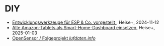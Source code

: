 # DIY

- [Entwicklungswerkzeuge für ESP & Co. vorgestellt ](https://www.heise.de/hintergrund/Entwicklungswerkzeuge-fuer-ESP-Co-vorgestellt-10001494.html?seite=all), Heise+, 2024-11-12
- [Alte Amazon-Tablets als Smart-Home-Dashboard einsetzen](https://www.heise.de/ratgeber/Alte-Amazon-Tablets-als-Smart-Home-Dashboard-einsetzen-10215288.html), Heise+, 2025-01-03
- [OpenSensor / Folgeprojekt *lufdaten.info*](https://sensor.community/de/)
